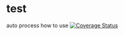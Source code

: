 # test
auto process how to use
[![Coverage Status](https://coveralls.io/repos/github/wlchair/test/badge.svg?branch=myversion)](https://coveralls.io/github/wlchair/test?branch=myversion)
